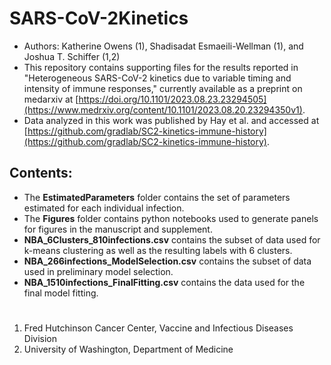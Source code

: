 # SARS-CoV-2Kinetics
* Authors: Katherine Owens (1), Shadisadat Esmaeili-Wellman (1), and Joshua T. Schiffer (1,2)
* This repository contains supporting files for the results reported in "Heterogeneous SARS-CoV-2 kinetics due to variable timing and intensity of immune responses," currently available as a preprint on medarxiv at [https://doi.org/10.1101/2023.08.23.23294505](https://www.medrxiv.org/content/10.1101/2023.08.20.23294350v1).
* Data analyzed in this work was published by Hay et al. and accessed at [https://github.com/gradlab/SC2-kinetics-immune-history](https://github.com/gradlab/SC2-kinetics-immune-history).


## Contents: 
- The **EstimatedParameters** folder contains the set of parameters estimated for each individual infection.
- The **Figures** folder contains python notebooks used to generate panels for figures in the manuscript and supplement.
- **NBA_6Clusters_810infections.csv** contains the subset of data used for k-means clustering as well as the resulting labels with 6 clusters.
- **NBA_266infections_ModelSelection.csv** contains the subset of data used in preliminary model selection.
- **NBA_1510infections_FinalFitting.csv** contains the data used for the final model fitting.

#
1.	Fred Hutchinson Cancer Center, Vaccine and Infectious Diseases Division
2.	University of Washington, Department of Medicine

